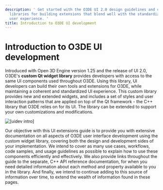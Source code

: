 ```yaml
---
description: ' Get started with the O3DE UI 2.0 design guidelines and component
  libraries for building extensions that blend well with the standardized O3DE
  user experience. '
title: Introduction to O3DE UI development
---
```



# Introduction to O3DE UI development<a name="ui-dev-intro"></a>

Introduced with Open 3D Engine version 1\.25 and the release of UI 2\.0, O3DE's **custom Qt widget library** provides developers with access to the same UI components used throughout O3DE\. Using this library, UI developers can build their own tools and extensions for O3DE, while maintaining a coherent and standardized UI experience\. This custom library provides new and extended widgets, and includes a set of styles and user interaction patterns that are applied on top of the Qt framework \- the C\+\+ library that O3DE relies on for its UI\. The library can be extended to support your own customizations and modifications\.

![\[uidev intro\]](/images/tools-ui/uidev-intro.png)

Our objective with this UI extensions guide is to provide you with extensive documentation on all aspects of O3DE user interface development using the custom widget library, covering both the design and development sides of your implementation\. We intend to cover as many use cases, workflows, code samples, and usage guidelines as possible to explain how to use these components efficiently and effectively\. We also provide links throughout the guide to the separate, C\+\+ API reference documentation, for when you need detailed information about each method and property available to you in the library\. And finally, we intend to continue adding to this source of information over time, to extend the wealth of information found in these pages\.
